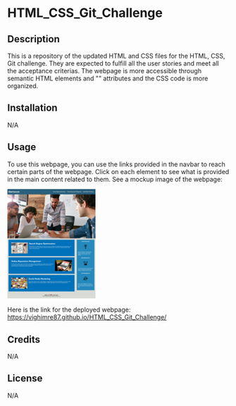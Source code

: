 # HTML_CSS_Git_Challenge

## Description
This is a repository of the updated HTML and CSS files for the HTML, CSS, Git challenge. They are expected to fulfill all the user stories and meet all the acceptance criterias. The webpage is more accessible through semantic HTML elements and "<alt>" attributes and the CSS code is more organized.

## Installation
N/A

## Usage
To use this webpage, you can use the links provided in the navbar to reach certain parts of the webpage. Click on each element to see what is provided in the main content related to them. See a mockup image of the webpage:

<img src="assets/images/mockup.png" alt="A mockup image of the webpage" style="width:200px;"/>

Here is the link for the deployed webpage: https://vighimre87.github.io/HTML_CSS_Git_Challenge/

## Credits
N/A

## License
N/A